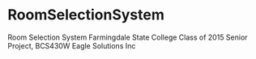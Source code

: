 # RoomSelectionSystem
Room Selection System
Farmingdale State College
Class of 2015
Senior Project, BCS430W
Eagle Solutions Inc
